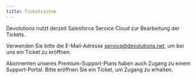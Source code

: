 ```yaml
---
title: Ticketsystem
---
```

Devolutions nutzt derzeit Salesforce Service Cloud zur Bearbeitung der Tickets.  

Verwenden Sie bitte die E-Mail-Adresse [service@devolutions.net](mailto:service@devolutions.net), um bei uns ein Ticket zu eröffnen.  

Abonnenten unseres Premium-Support-Plans haben auch Zugang zu einem Support-Portal. Bitte eröffnen Sie ein Ticket, um Zugang zu erhalten.  